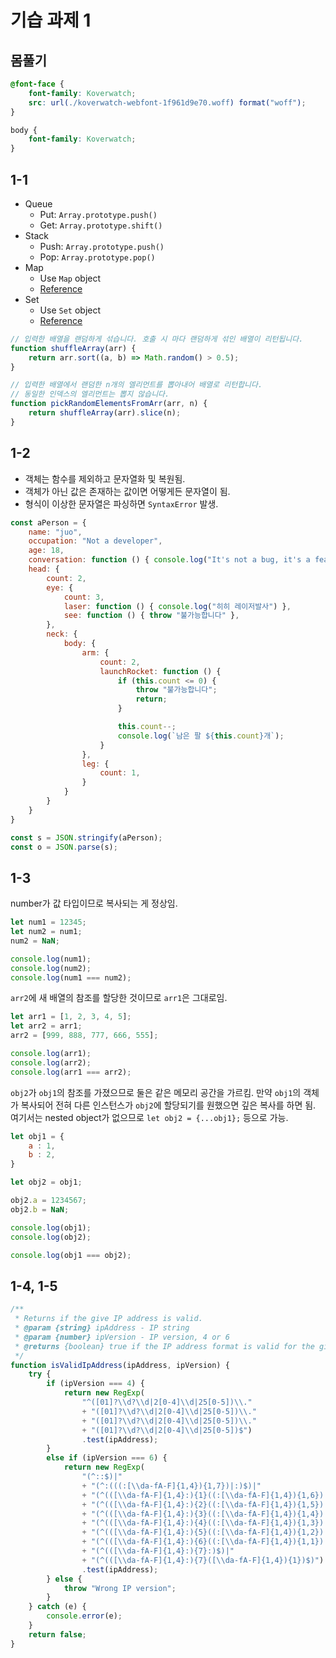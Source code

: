 # 기습 과제 1

## 몸풀기

```css
@font-face {
    font-family: Koverwatch;
    src: url(./koverwatch-webfont-1f961d9e70.woff) format("woff");
}

body {
    font-family: Koverwatch;
}
```

## 1-1

- Queue
  - Put: `Array.prototype.push()`
  - Get: `Array.prototype.shift()`
- Stack
  - Push: `Array.prototype.push()`
  - Pop: `Array.prototype.pop()`
- Map
  - Use `Map` object
  - [Reference](https://developer.mozilla.org/en-US/docs/Web/JavaScript/Reference/Global_Objects/Map)
- Set
  - Use `Set` object
  - [Reference](https://developer.mozilla.org/ko/docs/Web/JavaScript/Reference/Global_Objects/Set)

```javascript
// 입력한 배열을 랜덤하게 섞습니다. 호출 시 마다 랜덤하게 섞인 배열이 리턴됩니다.
function shuffleArray(arr) {
    return arr.sort((a, b) => Math.random() > 0.5);
}

// 입력한 배열에서 랜덤한 n개의 엘리먼트를 뽑아내어 배열로 리턴합니다.
// 동일한 인덱스의 엘리먼트는 뽑지 않습니다.
function pickRandomElementsFromArr(arr, n) {
    return shuffleArray(arr).slice(n);
}
```

## 1-2

- 객체는 함수를 제외하고 문자열화 및 복원됨.
- 객체가 아닌 값은 존재하는 값이면 어떻게든 문자열이 됨.
- 형식이 이상한 문자열은 파싱하면 `SyntaxError` 발생.

```javascript
const aPerson = {
    name: "juo",
    occupation: "Not a developer",
    age: 18,
    conversation: function () { console.log("It's not a bug, it's a feature.") },
    head: {
        count: 2,
        eye: {
            count: 3,
            laser: function () { console.log("히히 레이저발사") },
            see: function () { throw "불가능합니다" },
        },
        neck: {
            body: {
                arm: {
                    count: 2,
                    launchRocket: function () {
                        if (this.count <= 0) {
                            throw "불가능합니다";
                            return;
                        }

                        this.count--;
                        console.log(`남은 팔 ${this.count}개`);
                    }
                },
                leg: {
                    count: 1,
                }
            }
        }
    }
}

const s = JSON.stringify(aPerson);
const o = JSON.parse(s);
```

## 1-3

number가 값 타입이므로 복사되는 게 정상임.

```javascript
let num1 = 12345;
let num2 = num1;
num2 = NaN;

console.log(num1);
console.log(num2);
console.log(num1 === num2);
```

`arr2`에 새 배열의 참조를 할당한 것이므로 `arr1`은 그대로임.

```javascript
let arr1 = [1, 2, 3, 4, 5];
let arr2 = arr1;
arr2 = [999, 888, 777, 666, 555];

console.log(arr1);
console.log(arr2);
console.log(arr1 === arr2);
```

`obj2`가 `obj1`의 참조를 가졌으므로 둘은 같은 메모리 공간을 가르킴. 만약 `obj1`의 객체가 복사되어 전혀 다른 인스턴스가 `obj2`에 할당되기를 원했으면 깊은 복사를 하면 됨. 여기서는 nested object가 없으므로 `let obj2 = {...obj1};` 등으로 가능.

```javascript
let obj1 = {
    a : 1,
    b : 2,
}

let obj2 = obj1;

obj2.a = 1234567;
obj2.b = NaN;

console.log(obj1);
console.log(obj2);

console.log(obj1 === obj2);
```

## 1-4, 1-5

```javascript
/**
 * Returns if the give IP address is valid.
 * @param {string} ipAddress - IP string
 * @param {number} ipVersion - IP version, 4 or 6
 * @returns {boolean} true if the IP address format is valid for the given version, othrwise false.
 */
function isValidIpAddress(ipAddress, ipVersion) {
    try {
        if (ipVersion === 4) {
            return new RegExp(
                "^([01]?\\d?\\d|2[0-4]\\d|25[0-5])\\."
                + "([01]?\\d?\\d|2[0-4]\\d|25[0-5])\\."
                + "([01]?\\d?\\d|2[0-4]\\d|25[0-5])\\."
                + "([01]?\\d?\\d|2[0-4]\\d|25[0-5])$")
                .test(ipAddress);
        }
        else if (ipVersion === 6) {
            return new RegExp(
                "(^::$)|"
                + "(^:(((:[\\da-fA-F]{1,4}){1,7})|:)$)|"
                + "(^(([\\da-fA-F]{1,4}:){1}((:[\\da-fA-F]{1,4}){1,6})|:)$)|"
                + "(^(([\\da-fA-F]{1,4}:){2}((:[\\da-fA-F]{1,4}){1,5})|:)$)|"
                + "(^(([\\da-fA-F]{1,4}:){3}((:[\\da-fA-F]{1,4}){1,4})|:)$)|"
                + "(^(([\\da-fA-F]{1,4}:){4}((:[\\da-fA-F]{1,4}){1,3})|:)$)|"
                + "(^(([\\da-fA-F]{1,4}:){5}((:[\\da-fA-F]{1,4}){1,2})|:)$)|"
                + "(^(([\\da-fA-F]{1,4}:){6}((:[\\da-fA-F]{1,4}){1,1})|:)$)|"
                + "(^(([\\da-fA-F]{1,4}:){7}:)$)|"
                + "(^(([\\da-fA-F]{1,4}:){7}([\\da-fA-F]{1,4}){1})$)")
                .test(ipAddress);
        } else {
            throw "Wrong IP version";
        }
    } catch (e) {
        console.error(e);
    }
    return false;
}
```
